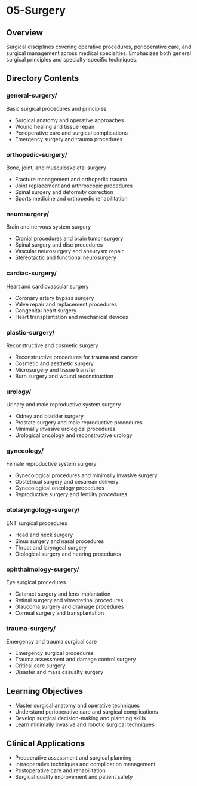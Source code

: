 # 05-Surgery

## Overview
Surgical disciplines covering operative procedures, perioperative care, and surgical management across medical specialties. Emphasizes both general surgical principles and specialty-specific techniques.

## Directory Contents

### general-surgery/
Basic surgical procedures and principles
- Surgical anatomy and operative approaches
- Wound healing and tissue repair
- Perioperative care and surgical complications
- Emergency surgery and trauma procedures

### orthopedic-surgery/
Bone, joint, and musculoskeletal surgery
- Fracture management and orthopedic trauma
- Joint replacement and arthroscopic procedures
- Spinal surgery and deformity correction
- Sports medicine and orthopedic rehabilitation

### neurosurgery/
Brain and nervous system surgery
- Cranial procedures and brain tumor surgery
- Spinal surgery and disc procedures
- Vascular neurosurgery and aneurysm repair
- Stereotactic and functional neurosurgery

### cardiac-surgery/
Heart and cardiovascular surgery
- Coronary artery bypass surgery
- Valve repair and replacement procedures
- Congenital heart surgery
- Heart transplantation and mechanical devices

### plastic-surgery/
Reconstructive and cosmetic surgery
- Reconstructive procedures for trauma and cancer
- Cosmetic and aesthetic surgery
- Microsurgery and tissue transfer
- Burn surgery and wound reconstruction

### urology/
Urinary and male reproductive system surgery
- Kidney and bladder surgery
- Prostate surgery and male reproductive procedures
- Minimally invasive urological procedures
- Urological oncology and reconstructive urology

### gynecology/
Female reproductive system surgery
- Gynecological procedures and minimally invasive surgery
- Obstetrical surgery and cesarean delivery
- Gynecological oncology procedures
- Reproductive surgery and fertility procedures

### otolaryngology-surgery/
ENT surgical procedures
- Head and neck surgery
- Sinus surgery and nasal procedures
- Throat and laryngeal surgery
- Otological surgery and hearing procedures

### ophthalmology-surgery/
Eye surgical procedures
- Cataract surgery and lens implantation
- Retinal surgery and vitreoretinal procedures
- Glaucoma surgery and drainage procedures
- Corneal surgery and transplantation

### trauma-surgery/
Emergency and trauma surgical care
- Emergency surgical procedures
- Trauma assessment and damage control surgery
- Critical care surgery
- Disaster and mass casualty surgery

## Learning Objectives
- Master surgical anatomy and operative techniques
- Understand perioperative care and surgical complications
- Develop surgical decision-making and planning skills
- Learn minimally invasive and robotic surgical techniques

## Clinical Applications
- Preoperative assessment and surgical planning
- Intraoperative techniques and complication management
- Postoperative care and rehabilitation
- Surgical quality improvement and patient safety